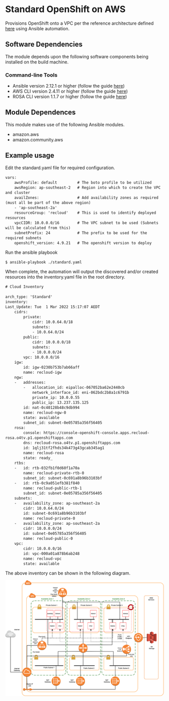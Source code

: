 # Standard OpenShift on AWS

Provisions OpenShift onto a VPC per the reference architecture defined [here](https://github.com/cloud-native-toolkit/automation-solutions/blob/aws-ref-arch-entry/architectures/awscloud.md) using Ansible automation.

## Software Dependencies

The module depends upon the following software components being installed on the build machine.

### Command-line Tools

- Ansible version 2.12.1 or higher (follow the guide [here](https://docs.ansible.com/ansible/latest/installation_guide/intro_installation.html))
- AWS CLI version 2.4.11 or higher (follow the guide [here](https://docs.aws.amazon.com/cli/latest/userguide/cli-chap-welcome.html))
- ROSA CLI version 1.1.7 or higher (follow the guide [here](https://docs.openshift.com/rosa/rosa_getting_started/rosa-installing-rosa.html))

## Module Dependences

This module makes use of the following Ansible modules.

- amazon.aws
- amazon.community.aws

## Example usage

Edit the standard.yaml file for required configuration.


    vars:
        awsProfile: default         # The boto profile to be utilized
        awsRegion: ap-southeast-2   # Region into which to create the VPC and cluster
        availZones:                 # Add availability zones as required (must all be part of the above region)
        - 'ap-southeast-2a'
        resourceGroup: 'recloud'    # This is used to identify deployed resources
        vpcCIDR: 10.0.0.0/16        # The VPC subnet to be used (Subnets will be calculated from this)
        subnetPrefix: 24            # The prefix to be used for the required subnets
        openshift_version: 4.9.21   # The openshift version to deploy

Run the ansible playbook

    $ ansible-playbook ./standard.yaml

When complete, the automation will output the discovered and/or created resources into the inventory.yaml file in the root directory.

    # Cloud Inventory

    arch_type: 'Standard'
    inventory:
    Last_Update: Tue  1 Mar 2022 15:17:07 AEDT
        cidrs:
            private:
                cidr: 10.0.64.0/18
                subnets:
                - 10.0.64.0/24
            public:
                cidr: 10.0.0.0/18
                subnets:
                - 10.0.0.0/24
            vpc: 10.0.0.0/16
        igw:
            id: igw-0230b753b7ab66aff
            name: recloud-igw
        ngw:
        -   addresses:
            -   allocation_id: eipalloc-067052ba62e2440cb
                network_interface_id: eni-062bdc2b8a1c6791b
                private_ip: 10.0.0.55
                public_ip: 13.237.135.125
            id: nat-0c40128b48c9db994
            name: recloud-ngw-0
            state: available
            subnet_id: subnet-0e05785a356f56405
        rosa:
            console: https://console-openshift-console.apps.recloud-rosa.o4tv.p1.openshiftapps.com
            dns: recloud-rosa.o4tv.p1.openshiftapps.com
            id: 1qlj31tf2fhds34k473g43gcab345ag1
            name: recloud-rosa
            state: ready_
        rtbs:
        -   id: rtb-032fb1f0d60f1a70a
            name: recloud-private-rtb-0
            subnet_id: subnet-0c691a8b96b3103bf
        -   id: rtb-0c9a051efb381f840
            name: recloud-public-rtb-1
            subnet_id: subnet-0e05785a356f56405
        subnets:
        -   availability_zone: ap-southeast-2a
            cidr: 10.0.64.0/24
            id: subnet-0c691a8b96b3103bf
            name: recloud-private-0
        -   availability_zone: ap-southeast-2a
            cidr: 10.0.0.0/24
            id: subnet-0e05785a356f56405
            name: recloud-public-0
        vpc:
            cidr: 10.0.0.0/16
            id: vpc-000a01a878b6ab248
            name: recloud-vpc
            state: available

The above inventory can be shown in the following diagram.

![Standard AWS OpenShift Architecture](../static/std-arch.png)